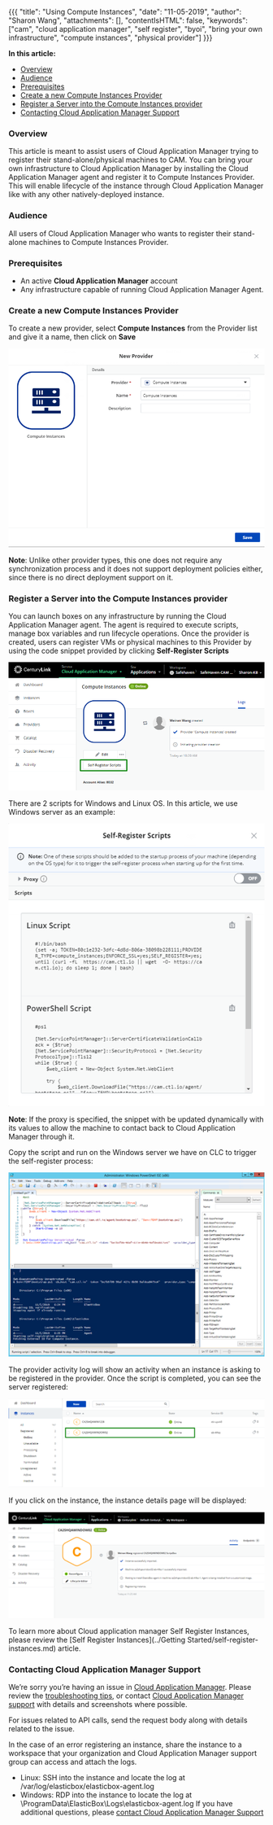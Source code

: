{{{
"title": "Using Compute Instances",
"date": "11-05-2019",
"author": "Sharon Wang",
"attachments": [],
"contentIsHTML": false,
"keywords": ["cam", "cloud application manager", "self register", "byoi", "bring your own infrastructure", "compute instances", "physical provider"]
}}}

**In this article:**

* [Overview](#overview)
* [Audience](#audience)
* [Prerequisites](#prerequisites)
* [Create a new Compute Instances Provider](#create-a-new-compute-instances-provider)
* [Register a Server into the Compute Instances provider](#register-a-server-into-the-compute-instances-provider)
* [Contacting Cloud Application Manager Support](#contacting-cloud-application-manager-support)

### Overview

This article is meant to assist users of Cloud Application Manager trying to register their stand-alone/physical machines to CAM. You can bring your own infrastructure to Cloud Application Manager by installing the Cloud Application Manager agent and register it to Compute Instances Provider. This will enable lifecycle of the instance through Cloud Application Manager like with any other natively-deployed instance.

### Audience

All users of Cloud Application Manager who wants to register their stand-alone machines to Compute Instances Provider.

### Prerequisites

* An active **Cloud Application Manager** account
* Any infrastructure capable of running Cloud Application Manager Agent.

### Create a new Compute Instances Provider

To create a new provider, select **Compute Instances** from the Provider list and give it a name, then click on **Save**

![New compute instances provider](../../images/cloud-application-manager/deploying-anywhere/compute-instances/compute_instances_1.png)

**Note**: Unlike other provider types, this one does not require any synchronization process and it does not support deployment policies either, since there is no direct deployment support on it.

### Register a Server into the Compute Instances provider

You can launch boxes on any infrastructure by running the Cloud Application Manager agent. The agent is required to execute scripts, manage box variables and run lifecycle operations. Once the provider is created, users can register VMs or physical machines to this Provider by using the code snippet provided by clicking **Self-Register Scripts**

![Self-Register Scripts button](../../images/cloud-application-manager/deploying-anywhere/compute-instances/compute_instances_2.png)

There are 2 scripts for Windows and Linux OS. In this article, we use Windows server as an example:

![Self-Register Scripts](../../images/cloud-application-manager/deploying-anywhere/compute-instances/compute_instances_3.png)

**Note**: If the proxy is specified, the snippet with be updated dynamically with its values to allow the machine to contact back to Cloud Application Manager through it.

Copy the script and run on the Windows server we have on CLC to trigger the self-register process:

![Windows PowerShell script](../../images/cloud-application-manager/deploying-anywhere/compute-instances/compute_instances_4.png)

The provider activity log will show an activity when an instance is asking to be registered in the provider. Once the script is completed, you can see the server registered:

![The new instance registered in CAM](../../images/cloud-application-manager/deploying-anywhere/compute-instances/compute_instances_5.png)

If you click on the instance, the instance details page will be displayed:

![The new instance registered details](../../images/cloud-application-manager/deploying-anywhere/compute-instances/compute_instances_6.png)

To learn more about Cloud application manager Self Register Instances, please review the [Self Register Instances](../Getting Started/self-register-instances.md) article.

### Contacting Cloud Application Manager Support

We’re sorry you’re having an issue in [Cloud Application Manager](https://www.ctl.io/cloud-application-manager/). Please review the [troubleshooting tips](../Troubleshooting/troubleshooting-tips.md), or contact [Cloud Application Manager support](mailto:incident@CenturyLink.com) with details and screenshots where possible.

For issues related to API calls, send the request body along with details related to the issue.

In the case of an error registering an instance, share the instance to a workspace that your organization and Cloud Application Manager support group can access and attach the logs.

* Linux: SSH into the instance and locate the log at /var/log/elasticbox/elasticbox-agent.log
* Windows: RDP into the instance to locate the log at \ProgramData\ElasticBox\Logs\elasticbox-agent.log
If you have additional questions, please [contact Cloud Application Manager Support](mailto:incident@CenturyLink.com)
